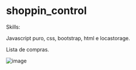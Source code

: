 # shoppin_control

Skills:

Javascript puro, css, bootstrap, html e locastorage.

Lista de compras.

![image](https://user-images.githubusercontent.com/23345809/191579571-55cc86ab-1bb8-4fa9-8fd5-13a22e677f1b.png)

